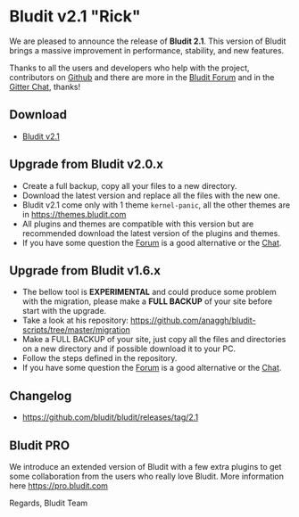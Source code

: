 # Bludit v2.1 "Rick"
<!-- date: 2017-12-27 22:00:00 -->

We are pleased to announce the release of **Bludit 2.1**. This version of Bludit brings a massive improvement in performance, stability, and new features.

Thanks to all the users and developers who help with the project, contributors on [Github](https://github.com/bludit/bludit/graphs/contributors) and there are more in the [Bludit Forum](https://forum.bludit.com) and in the [Gitter Chat](https://gitter.im/bludit/support), thanks!

<!-- pagebreak -->

## Download
- [Bludit v2.1](https://df6m0u2ovo2fu.cloudfront.net/builds/bludit-v2.1.zip)

## Upgrade from Bludit v2.0.x
- Create a full backup, copy all your files to a new directory.
- Download the latest version and replace all the files with the new one.
- Bludit v2.1 come only with 1 theme `kernel-panic`, all the other themes are in https://themes.bludit.com
- All plugins and themes are compatible with this version but are recommended download the latest version of the plugins and themes.
- If you have some question the [Forum](https://forum.bludit.org) is a good alternative or the [Chat](https://gitter.im/bludit/support).

## Upgrade from Bludit v1.6.x
- The bellow tool is **EXPERIMENTAL** and could produce some problem with the migration, please make a **FULL BACKUP** of your site before start with the upgrade.
- Take a look at his repository: https://github.com/anaggh/bludit-scripts/tree/master/migration
- Make a FULL BACKUP of your site, just copy all the files and directories on a new directory and if possible download it to your PC.
- Follow the steps defined in the repository.
- If you have some question the [Forum](https://forum.bludit.org) is a good alternative or the [Chat](https://gitter.im/bludit/support).

## Changelog
- https://github.com/bludit/bludit/releases/tag/2.1

## Bludit PRO
We introduce an extended version of Bludit with a few extra plugins to get some collaboration from the users who really love Bludit.
More information here https://pro.bludit.com

Regards,
Bludit Team